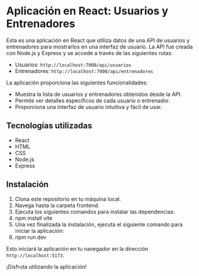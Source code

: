 # Aplicación en React: Usuarios y Entrenadores

Esta es una aplicación en React que utiliza datos de una API de usuarios y entrenadores para mostrarlos en una interfaz de usuario. La API fue creada con Node.js y Express y se accede a través de las siguientes rutas:

- Usuarios: `http://localhost:7000/api/usuarios`
- Entrenadores: `http://localhost:7000/api/entrenadores`

La aplicación proporciona las siguientes funcionalidades:

- Muestra la lista de usuarios y entrenadores obtenidos desde la API.
- Permite ver detalles específicos de cada usuario o entrenador.
- Proporciona una interfaz de usuario intuitiva y fácil de usar.

## Tecnologías utilizadas

- React
- HTML
- CSS
- Node.js
- Express

## Instalación

1. Clona este repositorio en tu máquina local.
2. Navega hasta la carpeta frontend.
3. Ejecuta los siguientes comandos para instalar las dependencias:
4. npm install vite
5. Una vez finalizada la instalación, ejecuta el siguiente comando para iniciar la aplicación:
6. npm run dev

Esto iniciará la aplicación en tu navegador en la dirección `http://localhost:5173`.

¡Disfruta utilizando la aplicación!

